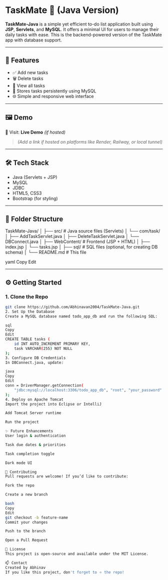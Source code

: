 # TaskMate 📝 (Java Version)

**TaskMate-Java** is a simple yet efficient to-do list application built using **JSP**, **Servlets**, and **MySQL**. It offers a minimal UI for users to manage their daily tasks with ease. This is the backend-powered version of the TaskMate app with database support.

---

## 🔧 Features

- ✅ Add new tasks  
- 🗑️ Delete tasks  
- 📜 View all tasks  
- 💾 Stores tasks persistently using MySQL  
- 🌐 Simple and responsive web interface  

---

## 🖼️ Demo

📌 Visit: **Live Demo** *(if hosted)*  
> *(Add a link if hosted on platforms like Render, Railway, or local tunnel)*

---

## 🛠️ Tech Stack

- Java (Servlets + JSP)  
- MySQL  
- JDBC  
- HTML5, CSS3  
- Bootstrap (for styling)

---

## 📂 Folder Structure

TaskMate-Java/
│
├── src/ # Java source files (Servlets)
│ └── com/task/
│ ├── AddTaskServlet.java
│ ├── DeleteTaskServlet.java
│ └── DBConnect.java
│
├── WebContent/ # Frontend (JSP + HTML)
│ ├── index.jsp
│ └── tasks.jsp
│
├── sql/ # SQL files (optional, for creating DB schema)
│
└── README.md # This file

yaml
Copy
Edit

---

## ⚙️ Getting Started

### 1. Clone the Repo

```bash
git clone https://github.com/Abhinavan2004/TaskMate-Java.git
2. Set Up the Database
Create a MySQL database named todo_app_db and run the following SQL:

sql
Copy
Edit
CREATE TABLE tasks (
    id INT AUTO_INCREMENT PRIMARY KEY,
    task VARCHAR(255) NOT NULL
);
3. Configure DB Credentials
In DBConnect.java, update:

java
Copy
Edit
conn = DriverManager.getConnection(
    "jdbc:mysql://localhost:3306/todo_app_db", "root", "your_password"
);
4. Deploy on Apache Tomcat
Import the project into Eclipse or IntelliJ

Add Tomcat Server runtime

Run the project

✨ Future Enhancements
User login & authentication

Task due dates & priorities

Task completion toggle

Dark mode UI

🤝 Contributing
Pull requests are welcome! If you’d like to contribute:

Fork the repo

Create a new branch

bash
Copy
Edit
git checkout -b feature-name
Commit your changes

Push to the branch

Open a Pull Request

📃 License
This project is open-source and available under the MIT License.

📫 Contact
Created by Abhinav
If you like this project, don't forget to ⭐ the repo!
